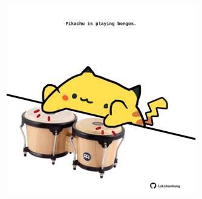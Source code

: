 <!-- built at 30/11/2021, 21:02:16 UTC -->
<p align="center">
  <img width="500" height="500" src="./ReadmeImage.svg">
</p>
